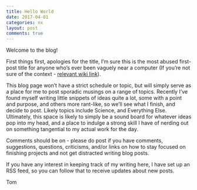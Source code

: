 ```yaml
---
title: Hello World
date: 2017-04-01
categories: nx
layout: post
comments: true
---
```


Welcome to the blog!

First things first, apologies for the title, I’m sure this is the most abused first-post title for anyone who’s ever been vaguely near a computer (If you’re not sure of the context - [relevant wiki link](https://en.wikipedia.org/wiki/%22Hello,_World!%22_program)).

This blog page won’t have a strict schedule or topic, but will simply serve as a place for me to post sporadic musings on a range of topics. Recently I’ve found myself writing little snippets of ideas quite a lot, some with a point and purpose, and others more rant-like, so we’ll see what I finish, and decide to post. Likely topics include Science, and Everything Else. Ultimately, this space is likely to simply be a sound board for whatever ideas pop into my head, and a place to indulge a strong skill I have of nerding out on something tangential to my actual work for the day.

Comments should be on - please do post if you have comments, suggestions, questions, criticisms, and/or links on how to stay focused on finishing projects and not get distracted writing blog posts.

If you have any interest in keeping track of my writing here, I have set up an RSS feed, so you can follow that to receive updates about new posts.

Tom